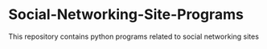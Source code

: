 # Social-Networking-Site-Programs
This repository contains python programs related to social networking sites
